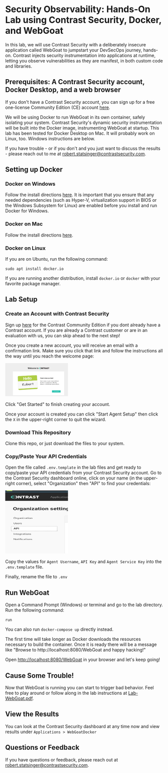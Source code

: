 
# Security Observability: Hands-On Lab using Contrast Security, Docker, and WebGoat

In this lab, we will use Contrast Security with a deliberately insecure application called WebGoat to jumpstart your DevSecOps journey, hands-on. Contrast injects security instrumentation into applications at runtime, letting you observe vulnerabilities as they are manifest, in both custom code and libraries.

## Prerequisites: A Contrast Security account, Docker Desktop, and a web browser

If you don't have a Contrast Security account, you can sign up for a free one-license Community Edition (CE) account [here](https://bit.ly/341PrFu). 

We will be using Docker to run WebGoat in its own container, safely isolating your system. Contrast Security's dynamic security instrumentation will be built into the Docker image, instrumenting WebGoat at startup. This lab has been tested for Docker Desktop on Mac. It will probably work on Linux, too. Windows instructions are below.

If you have trouble - or if you don't and you just want to discuss the results - please reach out to me at robert.statsinger@contrastsecurity.com.

## Setting up Docker

### Docker on Windows

Follow the install directions [here](https://docs.docker.com/docker-for-windows/install/). It is important that you ensure that any needed dependencies (such as Hyper-V, virtualization support in BIOS or the Windows Subsystem for Linux) are enabled before you install and run Docker for Windows.

### Docker on Mac

Follow the install directions [here](https://docs.docker.com/docker-for-mac/install/).

### Docker on Linux

If you are on Ubuntu, run the following command:

```
sudo apt install docker.io
```

If you are running another distribution, install `docker.io` or `docker` with your favorite package manager.

## Lab Setup

### Create an Account with Contrast Security

Sign up [here](https://bit.ly/341PrFu) for the Contrast Community Edition if you dont already have a Contrast account. If you are already a Contrast customer or are in an evaluation with us, you can skip ahead to the next step!

Once you create a new account, you will receive an email with a confirmation link. Make sure you click that link and follow the instructions all the way until you reach the welcome page:

<img src="img/CESetup4.png" width=200px />

Click "Get Started" to finish creating your account.

Once your account is created you can click "Start Agent Setup" then click the `X` in the upper-right corner to quit the wizard.

### Download This Repository

Clone this repo, or just download the files to your system.

### Copy/Paste Your API Credentials

Open the file called `.env.template` in the lab files and get ready to copy/paste your API credentials from your Contrast Security account. Go to the Contrast Security dashboard online, click on your name (in the upper-right corner), select "Organization" then "API" to find your credentials:

<img src="img/OrgAPI.png" height=200px width=200px />

Copy the values for `Agent Username`, `API Key` and `Agent Service Key` into the `.env.template` file.

Finally, rename the file to `.env`

## Run WebGoat

Open a Command Prompt (Windows) or terminal and go to the lab directory. Run the following command:

```
run
```

You can also run `docker-compose up` directly instead.

The first time will take longer as Docker downloads the resources necessary to build the container. Once it is ready there will be a message like "Browse to http://localhost:8080/WebGoat and happy hacking!"

Open [http://localhost:8080/WebGoat](http://localhost:8080/WebGoat) in your browser and let's keep going!

## Cause Some Trouble!

Now that WebGoat is running you can start to trigger bad behavior. Feel free to play around or follow along in the lab instructions at [Lab-WebGoat.pdf](Lab-WebGoat.pdf).

## View the Results

You can look at the Contrast Security dashboard at any time now and view results under `Applications > WebGoatDocker`

## Questions or Feedback

If you have questions or feedback, please reach out at [robert.statsinger@contrastsecurity.com](mailto:robert.statsinger@contrastsecurity.com).
